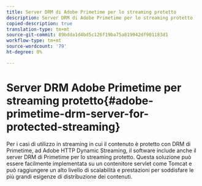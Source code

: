 ```yaml
---
title: Server DRM di Adobe Primetime per lo streaming protetto
description: Server DRM di Adobe Primetime per lo streaming protetto
copied-description: true
translation-type: tm+mt
source-git-commit: 89bdda1d4bd5c126f19ba75a819942df901183d1
workflow-type: tm+mt
source-wordcount: '79'
ht-degree: 0%

---
```



# Server DRM Adobe Primetime per streaming protetto{#adobe-primetime-drm-server-for-protected-streaming}

Per i casi di utilizzo in streaming in cui il contenuto è protetto con DRM di Primetime, ad Adobe HTTP Dynamic Streaming, il software include anche il server DRM di Primetime per lo streaming protetto. Questa soluzione può essere facilmente implementata su un contenitore servlet come Tomcat e può raggiungere un alto livello di scalabilità e prestazioni per soddisfare le più grandi esigenze di distribuzione dei contenuti.